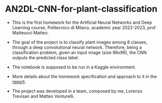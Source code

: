 # AN2DL-CNN-for-plant-classification

* This is the first homework for the Artificial Neural Networks and Deep Learning course, Politecnico di Milano, academic year 2022-2023, prof. Matteucci Matteo.

* The goal of the project is to classify plant images among 8 classes, through a deep convolutional neural network. Therefore, being a classification problem, given an input image (size 96x96), the CNN outputs the predicted class label.

* The notebook is supposed to be run in a Kaggle environment.

* More details about the homework specification and approach to it in the [report](https://github.com/ursogiuseppe/AN2DL-CNN-for-plant-classification/blob/main/GLM22_Report.pdf).

* The project was developed in a team, composed by me, Lorenzo Trevisan and Matteo Venturelli.
